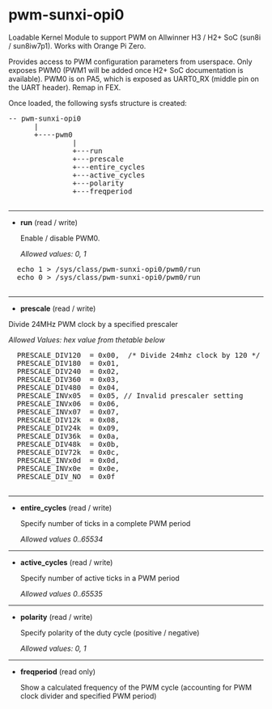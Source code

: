 # pwm-sunxi-opi0

Loadable Kernel Module to support PWM on Allwinner H3 / H2+ SoC (sun8i / sun8iw7p1). Works with Orange Pi Zero.

Provides access to PWM configuration parameters from userspace. Only exposes PWM0 (PWM1 will be added once H2+ SoC documentation is available). PWM0 is on PA5, which is exposed as UART0_RX (middle pin on the UART header). Remap in FEX.

Once loaded, the following sysfs structure is created:

<pre>
-- pwm-sunxi-opi0
      |
      +----pwm0
               |
               +---run
               +---prescale
               +---entire_cycles
               +---active_cycles
               +---polarity
               +---freqperiod
	</pre>

	
---
  
  * **run** (read / write)
  
    Enable / disable PWM0.
    
    *Allowed values: 0, 1*
	
  
  <pre>
  echo 1 > /sys/class/pwm-sunxi-opi0/pwm0/run
  echo 0 > /sys/class/pwm-sunxi-opi0/pwm0/run
  </pre>
  ---
  * **prescale** (read / write)
  
  Divide 24MHz PWM clock by a specified prescaler 
  
  *Allowed Values: hex value from thetable below*
  <pre>
  PRESCALE_DIV120  = 0x00,  /* Divide 24mhz clock by 120 */
  PRESCALE_DIV180  = 0x01,
  PRESCALE_DIV240  = 0x02,
  PRESCALE_DIV360  = 0x03,
  PRESCALE_DIV480  = 0x04,
  PRESCALE_INVx05  = 0x05, // Invalid prescaler setting
  PRESCALE_INVx06  = 0x06,
  PRESCALE_INVx07  = 0x07,
  PRESCALE_DIV12k  = 0x08,
  PRESCALE_DIV24k  = 0x09,
  PRESCALE_DIV36k  = 0x0a,
  PRESCALE_DIV48k  = 0x0b,
  PRESCALE_DIV72k  = 0x0c,
  PRESCALE_INVx0d  = 0x0d,
  PRESCALE_INVx0e  = 0x0e,
  PRESCALE_DIV_NO  = 0x0f
  </pre>
  
  ---
  * **entire_cycles** (read / write)
    
    Specify number of ticks in a complete PWM period
    
    *Allowed values 0..65534*
  
      
  ---
  
   * **active_cycles** (read / write)
     
     Specify number of active ticks in a PWM period  
     
     *Allowed values 0..65535*
  
  ---
  * **polarity** (read / write)
  
    Specify polarity of the duty cycle (positive / negative)
    
    *Allowed values: 0, 1*
      
  ---
  * **freqperiod** (read only)
    
    Show a calculated frequency of the PWM cycle (accounting for PWM clock divider and specified PWM period)
    
      
